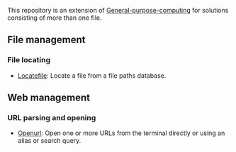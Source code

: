 
This repository is an extension of [General-purpose-computing](https://github.com/computingfoundation/general-purpose-computing) for solutions consisting of more than one file.

## File management

### File locating

* [Locatefile](https://github.com/computingfoundation/general-purpose-computing.packaged-solutions/tree/master/file_management/file_locating/locatefile#locatefile): Locate a file from a file paths database.

## Web management

### URL parsing and opening

* [Openurl](https://github.com/computingfoundation/general-purpose-computing.packaged-solutions/tree/master/web_management/url_parsing_and_opening/openurl#openurl): Open one or more URLs from the terminal directly or using an alias or search query.

